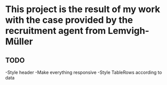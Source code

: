# This project is the result of my work with the case provided by the recruitment agent from Lemvigh-Müller

## TODO

-Style header
-Make everything responsive
-Style TableRows according to data

